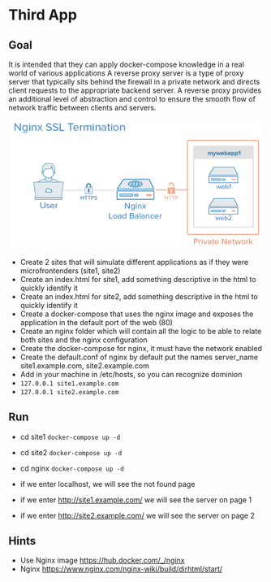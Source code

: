 # Third App

## Goal
It is intended that they can apply docker-compose knowledge in a real world of various applications
A reverse proxy server is a type of proxy server that typically sits behind the firewall in a private network and directs client requests to the appropriate backend server. A reverse proxy provides an additional level of abstraction and control to ensure the smooth flow of network traffic between clients and servers.

<div style="text-align:center;margin:auto">
    <img src="reverse-proxy.png"  style="border-radius: 20px" />
</div>

- Create 2 sites that will simulate different applications as if they were microfrontenders (site1, site2)
- Create an index.html for site1, add something descriptive in the html to quickly identify it
- Create an index.html for site2, add something descriptive in the html to quickly identify it
- Create a docker-compose that uses the nginx image and exposes the application in the default port of the web (80)
- Create an nginx folder which will contain all the logic to be able to relate both sites and the nginx configuration
- Create the docker-compose for nginx, it must have the network enabled
- Create the default.conf of nginx by default put the names server_name site1.example.com, site2.example.com
- Add in your machine in /etc/hosts, so you can recognize dominion
- `127.0.0.1 site1.example.com`
- `127.0.0.1 site2.example.com`

## Run

- cd site1 `docker-compose up -d`
- cd site2 `docker-compose up -d`
- cd nginx `docker-compose up -d`

- if we enter localhost, we will see the not found page
- if we enter http://site1.example.com/ we will see the server on page 1
- if we enter http://site2.example.com/ we will see the server on page 2

## Hints

- Use Nginx image https://hub.docker.com/_/nginx
- Nginx https://www.nginx.com/nginx-wiki/build/dirhtml/start/



